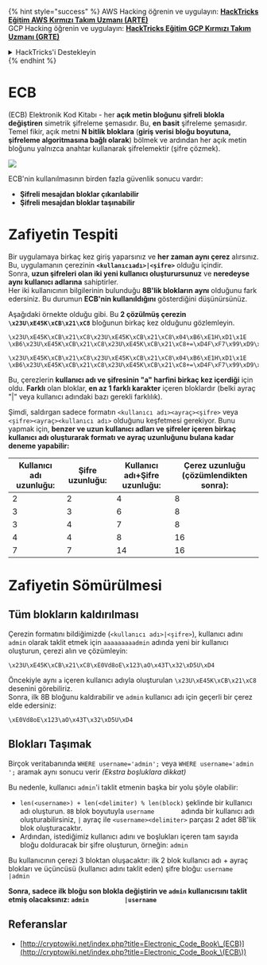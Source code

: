 {% hint style="success" %}
AWS Hacking öğrenin ve uygulayın: <img src="/.gitbook/assets/arte.png" alt="" data-size="line">[**HackTricks Eğitim AWS Kırmızı Takım Uzmanı (ARTE)**](https://training.hacktricks.xyz/courses/arte)<img src="/.gitbook/assets/arte.png" alt="" data-size="line">\
GCP Hacking öğrenin ve uygulayın: <img src="/.gitbook/assets/grte.png" alt="" data-size="line">[**HackTricks Eğitim GCP Kırmızı Takım Uzmanı (GRTE)**<img src="/.gitbook/assets/grte.png" alt="" data-size="line">](https://training.hacktricks.xyz/courses/grte)

<details>

<summary>HackTricks'i Destekleyin</summary>

* [**Abonelik planlarını**](https://github.com/sponsors/carlospolop) kontrol edin!
* 💬 [**Discord grubuna**](https://discord.gg/hRep4RUj7f) katılın veya [**telegram grubuna**](https://t.me/peass) katılın veya bizi **Twitter** 🐦 [**@hacktricks\_live**](https://twitter.com/hacktricks\_live)** takip edin.**
* **Hacking püf noktalarını paylaşarak PR'ler göndererek** [**HackTricks**](https://github.com/carlospolop/hacktricks) ve [**HackTricks Cloud**](https://github.com/carlospolop/hacktricks-cloud) github depolarına katkıda bulunun.

</details>
{% endhint %}

# ECB

(ECB) Elektronik Kod Kitabı - her **açık metin bloğunu** **şifreli blokla** **değiştiren** simetrik şifreleme şemasıdır. Bu, **en basit** şifreleme şemasıdır. Temel fikir, açık metni **N bitlik bloklara** (**giriş verisi bloğu boyutuna, şifreleme algoritmasına bağlı olarak**) bölmek ve ardından her açık metin bloğunu yalnızca anahtar kullanarak şifrelemektir (şifre çözmek).

![](https://upload.wikimedia.org/wikipedia/commons/thumb/e/e6/ECB_decryption.svg/601px-ECB_decryption.svg.png)

ECB'nin kullanılmasının birden fazla güvenlik sonucu vardır:

* **Şifreli mesajdan bloklar çıkarılabilir**
* **Şifreli mesajdan bloklar taşınabilir**

# Zafiyetin Tespiti

Bir uygulamaya birkaç kez giriş yaparsınız ve **her zaman aynı çerez** alırsınız. Bu, uygulamanın çerezinin **`<kullanıcıadı>|<şifre>`** olduğu içindir.\
Sonra, **uzun şifreleri olan iki yeni kullanıcı oluşturursunuz** ve **neredeyse** **aynı** **kullanıcı adlarına** sahiptirler.\
Her iki kullanıcının bilgilerinin bulunduğu **8B'lik blokların** **aynı** olduğunu fark edersiniz. Bu durumun **ECB'nin kullanıldığını** gösterdiğini düşünürsünüz.

Aşağıdaki örnekte olduğu gibi. Bu **2 çözülmüş çerezin** **`\x23U\xE45K\xCB\x21\xC8`** bloğunun birkaç kez olduğunu gözlemleyin.
```
\x23U\xE45K\xCB\x21\xC8\x23U\xE45K\xCB\x21\xC8\x04\xB6\xE1H\xD1\x1E \xB6\x23U\xE45K\xCB\x21\xC8\x23U\xE45K\xCB\x21\xC8+=\xD4F\xF7\x99\xD9\xA9

\x23U\xE45K\xCB\x21\xC8\x23U\xE45K\xCB\x21\xC8\x04\xB6\xE1H\xD1\x1E \xB6\x23U\xE45K\xCB\x21\xC8\x23U\xE45K\xCB\x21\xC8+=\xD4F\xF7\x99\xD9\xA9
```
Bu, çerezlerin **kullanıcı adı ve şifresinin "a" harfini birkaç kez içerdiği** için oldu. **Farklı** olan bloklar, **en az 1 farklı karakter** içeren bloklardır (belki ayraç "|" veya kullanıcı adındaki bazı gerekli farklılık).

Şimdi, saldırgan sadece formatın `<kullanıcı adı><ayraç><şifre>` veya `<şifre><ayraç><kullanıcı adı>` olduğunu keşfetmesi gerekiyor. Bunu yapmak için, **benzer ve uzun kullanıcı adları ve şifreler içeren birkaç kullanıcı adı oluşturarak formatı ve ayraç uzunluğunu bulana kadar deneme yapabilir:**

| Kullanıcı adı uzunluğu: | Şifre uzunluğu: | Kullanıcı adı+Şifre uzunluğu: | Çerez uzunluğu (çözümlendikten sonra): |
| ---------------------- | ---------------- | ---------------------------- | ------------------------------------- |
| 2                      | 2                | 4                            | 8                                     |
| 3                      | 3                | 6                            | 8                                     |
| 3                      | 4                | 7                            | 8                                     |
| 4                      | 4                | 8                            | 16                                    |
| 7                      | 7                | 14                           | 16                                    |

# Zafiyetin Sömürülmesi

## Tüm blokların kaldırılması

Çerezin formatını bildiğimizde (`<kullanıcı adı>|<şifre>`), kullanıcı adını `admin` olarak taklit etmek için `aaaaaaaaadmin` adında yeni bir kullanıcı oluşturun, çerezi alın ve çözümleyin:
```
\x23U\xE45K\xCB\x21\xC8\xE0Vd8oE\x123\aO\x43T\x32\xD5U\xD4
```
Öncekiyle aynı `a` içeren kullanıcı adıyla oluşturulan `\x23U\xE45K\xCB\x21\xC8` desenini görebiliriz.\
Sonra, ilk 8B bloğunu kaldırabilir ve `admin` kullanıcı adı için geçerli bir çerez elde edersiniz:
```
\xE0Vd8oE\x123\aO\x43T\x32\xD5U\xD4
```
## Blokları Taşımak

Birçok veritabanında `WHERE username='admin';` veya `WHERE username='admin    ';` aramak aynı sonucu verir _(Ekstra boşluklara dikkat)_

Bu nedenle, kullanıcı `admin`'i taklit etmenin başka bir yolu şöyle olabilir:

* `len(<username>) + len(<delimiter) % len(block)` şeklinde bir kullanıcı adı oluşturun. `8B` blok boyutuyla `username       ` adında bir kullanıcı adı oluşturabilirsiniz, `|` ayraç ile `<username><delimiter>` parçası 2 adet 8B'lik blok oluşturacaktır.
* Ardından, istediğimiz kullanıcı adını ve boşlukları içeren tam sayıda bloğu dolduracak bir şifre oluşturun, örneğin: `admin   `

Bu kullanıcının çerezi 3 bloktan oluşacaktır: ilk 2 blok kullanıcı adı + ayraç blokları ve üçüncüsü (kullanıcı adını taklit eden) şifre bloğu: `username       |admin   `

**Sonra, sadece ilk bloğu son blokla değiştirin ve `admin` kullanıcısını taklit etmiş olacaksınız: `admin          |username`**

## Referanslar

* [http://cryptowiki.net/index.php?title=Electronic_Code_Book\_(ECB)](http://cryptowiki.net/index.php?title=Electronic_Code_Book_\(ECB\))
